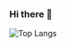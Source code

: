 ### Hi there 👋

 ![Top Langs](https://github-readme-stats.vercel.app/api/top-langs/?username=shangsuru&&theme=dracula&count_weight=0&size_weight=1&hide=Jupyter%20Notebook)


<!--
**shangsuru/shangsuru** is a ✨ _special_ ✨ repository because its `README.md` (this file) appears on your GitHub profile.

Here are some ideas to get you started:

- 🔭 I’m currently working on ...
- 🌱 I’m currently learning ...
- 👯 I’m looking to collaborate on ...
- 🤔 I’m looking for help with ...
- 💬 Ask me about ...
- 📫 How to reach me: ...
- 😄 Pronouns: ...
- ⚡ Fun fact: ...
-->
